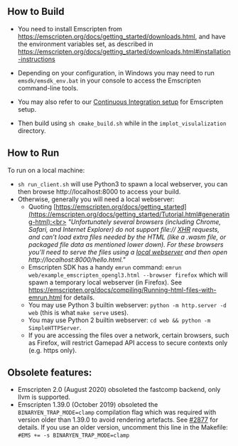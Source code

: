 ## How to Build

- You need to install Emscripten from https://emscripten.org/docs/getting_started/downloads.html, and have the environment variables set, as described in https://emscripten.org/docs/getting_started/downloads.html#installation-instructions

- Depending on your configuration, in Windows you may need to run `emsdk/emsdk_env.bat` in your console to access the Emscripten command-line tools.

- You may also refer to our [Continuous Integration setup](https://github.com/ocornut/imgui/tree/master/.github/workflows) for Emscripten setup.

- Then build using `sh cmake_build.sh` while in the `implot_visulalization` directory.

## How to Run

To run on a local machine:
- `sh run_client.sh` will use Python3 to spawn a local webserver, you can then browse http://localhost:8000 to access your build.
- Otherwise, generally you will need a local webserver:
  - Quoting [https://emscripten.org/docs/getting_started](https://emscripten.org/docs/getting_started/Tutorial.html#generating-html):<br>
_"Unfortunately several browsers (including Chrome, Safari, and Internet Explorer) do not support file:// [XHR](https://emscripten.org/docs/site/glossary.html#term-xhr) requests, and can’t load extra files needed by the HTML (like a .wasm file, or packaged file data as mentioned lower down). For these browsers you’ll need to serve the files using a [local webserver](https://emscripten.org/docs/getting_started/FAQ.html#faq-local-webserver) and then open http://localhost:8000/hello.html."_
  - Emscripten SDK has a handy `emrun` command: `emrun web/example_emscripten_opengl3.html --browser firefox` which will spawn a temporary local webserver (in Firefox). See https://emscripten.org/docs/compiling/Running-html-files-with-emrun.html for details.
  - You may use Python 3 builtin webserver: `python -m http.server -d web` (this is what `make serve` uses).
  - You may use Python 2 builtin webserver: `cd web && python -m SimpleHTTPServer`.
  - If you are accessing the files over a network, certain browsers, such as Firefox, will restrict Gamepad API access to secure contexts only (e.g. https only).

## Obsolete features:

- Emscripten 2.0 (August 2020) obsoleted the fastcomp backend, only llvm is supported.
- Emscripten 1.39.0 (October 2019) obsoleted the `BINARYEN_TRAP_MODE=clamp` compilation flag which was required with version older than 1.39.0 to avoid rendering artefacts. See [#2877](https://github.com/ocornut/imgui/issues/2877) for details. If you use an older version, uncomment this line in the Makefile: `#EMS += -s BINARYEN_TRAP_MODE=clamp`
